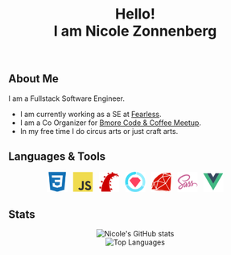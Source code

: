 <div id="header" align="center">
  <h1>Hello!<br />
    I am Nicole Zonnenberg</h1>
  <div id="badges">
    <img src="https://komarev.com/ghpvc/?username=Sun-Mountain&style=plastic&color=blue" alt=""/>
  </div>
</div>

## About Me

I am a Fullstack Software Engineer.

- I am currently working as a SE at [Fearless](https://fearless.tech).
- I am a Co Organizer for [Bmore Code & Coffee Meetup](https://www.meetup.com/baltimore-code-and-coffee/).
- In my free time I do circus arts or just craft arts.

## Languages & Tools

<div align="center">
  <img src="https://github.com/devicons/devicon/blob/master/icons/css3/css3-plain.svg" title="CSS3" alt="CSS" width="40" height="40" />&nbsp;&nbsp;
  <img src="https://github.com/devicons/devicon/blob/master/icons/javascript/javascript-original.svg" title="JavaScript" alt="JavaScript" width="40" height="40"/>&nbsp;&nbsp;
  <img src="https://github.com/devicons/devicon/blob/master/icons/rails/rails-plain.svg" title="Rails" alt="Rails" width="40" height="40" />&nbsp;&nbsp;
  <img src="https://github.com/devicons/devicon/blob/master/icons/rspec/rspec-original.svg" title="RSpec" alt="RSpec" width="40" height="40" />&nbsp;&nbsp;
  <img src="https://github.com/devicons/devicon/blob/master/icons/ruby/ruby-plain.svg" title="Ruby" alt="Ruby" width="40" height="40" />&nbsp;&nbsp;
  <img src="https://github.com/devicons/devicon/blob/master/icons/sass/sass-original.svg" title="Sass" alt="Sass" width="40" height="40" />&nbsp;&nbsp;
  <img src="https://github.com/devicons/devicon/blob/master/icons/vuejs/vuejs-original.svg" title="VueJS" alt="VueJS" width="40" height="40" />
</div>

## Stats

<div align="center">

  ![Nicole's GitHub stats](https://github-readme-stats.vercel.app/api?username=Sun-Mountain&show_icons=true&theme=radical)<br />
  ![Top Languages](https://github-readme-stats.vercel.app/api/top-langs/?username=Sun-Mountain&layout=compact&theme=vision-friendly-dark)

</div>
